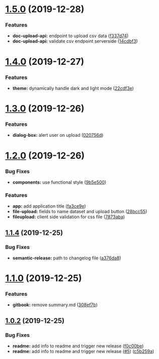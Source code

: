 # [1.5.0](https://github.com/AumitLeon/archMLP/compare/v1.4.0...v1.5.0) (2019-12-28)


### Features

* **doc-upload-api:** endpoint to upload csv data ([f337d74](https://github.com/AumitLeon/archMLP/commit/f337d7495c3dde7ea3576b4fb92ce38a89688e79))
* **doc-upload-api:** validate csv endpoint serverside ([14cdbf3](https://github.com/AumitLeon/archMLP/commit/14cdbf37c7735fd13cdd963f7e9a8543ca89558b))

# [1.4.0](https://github.com/AumitLeon/archMLP/compare/v1.3.0...v1.4.0) (2019-12-27)


### Features

* **theme:** dynamically handle dark and light mode ([22cdf3e](https://github.com/AumitLeon/archMLP/commit/22cdf3e85ae2b7ed1fa21abb51d03a05d088cdf7))

# [1.3.0](https://github.com/AumitLeon/archMLP/compare/v1.2.0...v1.3.0) (2019-12-26)


### Features

* **dialog-box:** alert user on upload ([020756d](https://github.com/AumitLeon/archMLP/commit/020756d0be0fc097ba6a05ab450e8eb2b245d9d2))

# [1.2.0](https://github.com/AumitLeon/archMLP/compare/v1.1.4...v1.2.0) (2019-12-26)


### Bug Fixes

* **components:** use functional style ([9b5e500](https://github.com/AumitLeon/archMLP/commit/9b5e5000fa3bc6c45599ef48035c20444b308656))


### Features

* **app:** add application title ([fa3ce9e](https://github.com/AumitLeon/archMLP/commit/fa3ce9e4c10335fc7dbac33f13d5c1bf4e256671))
* **file-upload:** fields to name dataset and upload button ([28bcc55](https://github.com/AumitLeon/archMLP/commit/28bcc551ab3e201b6f01c3bc52e9883f4298a6e5))
* **fileupload:** client side validation for css file ([7873aba](https://github.com/AumitLeon/archMLP/commit/7873aba9d74636a3afcd8a25b7e089c24bdeefc7))

## [1.1.4](https://github.com/AumitLeon/archMLP/compare/v1.1.3...v1.1.4) (2019-12-25)


### Bug Fixes

* **semantic-release:** path to changelog file ([a376da8](https://github.com/AumitLeon/archMLP/commit/a376da8dbf2dc29071ca49924989b6d6634eb85f))

# [1.1.0](https://github.com/AumitLeon/archMLP/compare/v1.0.2...v1.1.0) (2019-12-25)


### Features

* **gitbook:** remove summary.md ([308ef7b](https://github.com/AumitLeon/archMLP/commit/308ef7b435901297e70499d1cf1800e7a5b5dbec))

## [1.0.2](https://github.com/AumitLeon/archMLP/compare/v1.0.1...v1.0.2) (2019-12-25)


### Bug Fixes

* **readme:** add info to readme and trigger new release ([f0c00be](https://github.com/AumitLeon/archMLP/commit/f0c00be9bf432f94d00ad9132a6f6dcdab4e2fc8))
* **readme:** add info to readme and trigger new release ([#5](https://github.com/AumitLeon/archMLP/issues/5)) ([c5b259a](https://github.com/AumitLeon/archMLP/commit/c5b259a25deb47bc21ade4c6b99d1bdab81d2978))
